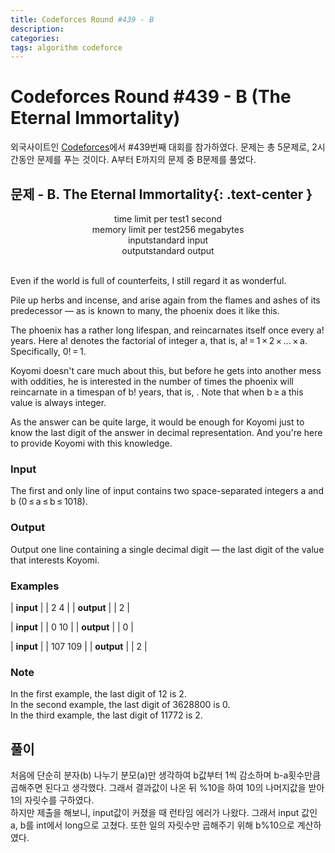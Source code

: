 ```yaml
---
title: Codeforces Round #439 - B
description:
categories:
tags: algorithm codeforce
---
```


# Codeforces Round #439 - B (The Eternal Immortality)

외국사이트인 [Codeforces](http://codeforces.com/)에서 #439번째 대회를 참가하였다.
문제는 총 5문제로,  2시간동안 문제를 푸는 것이다. A부터 E까지의 문제 중 B문제를 풀었다.


## 문제 - B. The Eternal Immortality{: .text-center }

<center>
time limit per test1 second<br/>
memory limit per test256 megabytes<br/>
inputstandard input<br/>
outputstandard output<br/>
</center><br/>

Even if the world is full of counterfeits, I still regard it as wonderful.<br/>

Pile up herbs and incense, and arise again from the flames and ashes of its predecessor — as is known to many, the phoenix does it like this.<br/>

The phoenix has a rather long lifespan, and reincarnates itself once every a! years. Here a! denotes the factorial of integer a, that is, a! = 1 × 2 × ... × a. Specifically, 0! = 1.<br/>

Koyomi doesn't care much about this, but before he gets into another mess with oddities, he is interested in the number of times the phoenix will reincarnate in a timespan of b! years, that is, . Note that when b ≥ a this value is always integer.<br/>

As the answer can be quite large, it would be enough for Koyomi just to know the last digit of the answer in decimal representation. And you're here to provide Koyomi with this knowledge.<br/>

### Input

The first and only line of input contains two space-separated integers a and b (0 ≤ a ≤ b ≤ 1018).

### Output

Output one line containing a single decimal digit — the last digit of the value that interests Koyomi.

### Examples

| **input** |
|	2	4	|
| **output** |
|  	2   	|

| **input** |
|	0	10	|
| **output** |
| 	0		|

| **input** |
|	107	109	|
| **output** |
| 	2		|

### Note

In the first example, the last digit of 12 is 2.<br/>
In the second example, the last digit of 3628800 is 0.<br/>
In the third example, the last digit of 11772 is 2.<br/>


## 풀이

<script src="https://gist.github.com/groovypark/2f7672cedf66444f2d5d8654c97e91ab.js"></script>

처음에 단순히 분자(b) 나누기 분모(a)만 생각하여 b값부터 1씩 감소하며 b-a횟수만큼 곱해주면 된다고 생각했다. 그래서 결과값이 나온 뒤 %10을 하여 10의 나머지값을 받아 1의 자릿수를 구하였다.<br/>
하지만 제출을 해보니, input값이 커졌을 때 런타임 에러가 나왔다. 그래서 input 값인 a, b를 int에서 long으로 고쳤다. 또한 일의 자릿수만 곱해주기 위해 b%10으로 계산하였다.